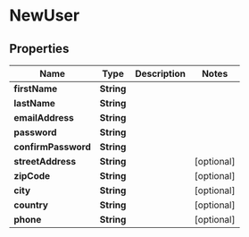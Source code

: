 

# NewUser

## Properties

Name | Type | Description | Notes
------------ | ------------- | ------------- | -------------
**firstName** | **String** |  | 
**lastName** | **String** |  | 
**emailAddress** | **String** |  | 
**password** | **String** |  | 
**confirmPassword** | **String** |  | 
**streetAddress** | **String** |  |  [optional]
**zipCode** | **String** |  |  [optional]
**city** | **String** |  |  [optional]
**country** | **String** |  |  [optional]
**phone** | **String** |  |  [optional]




